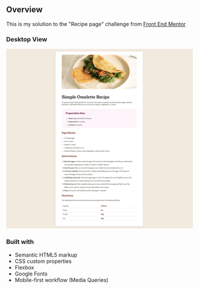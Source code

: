## Overview
This is my solution to the "Recipe page" challenge from [Front End Mentor](https://www.frontendmentor.io/)


### Desktop View

![](DesktopResult.png)

### Built with

- Semantic HTML5 markup
- CSS custom properties
- Flexbox
- Google Fonts
- Mobile-first workflow (Media Queries)




